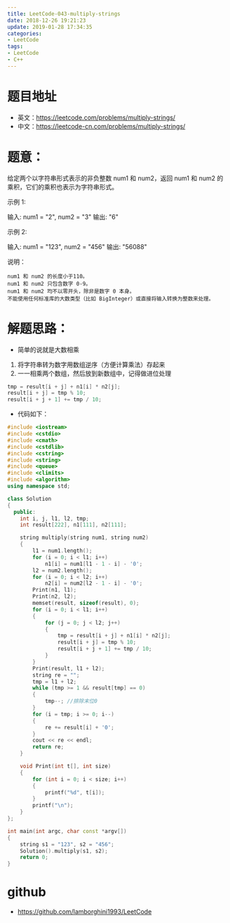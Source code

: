 ```yaml
---
title: LeetCode-043-multiply-strings
date: 2018-12-26 19:21:23
update: 2019-01-28 17:34:35
categories:
- LeetCode
tags:
- LeetCode
- C++
---
```


# 题目地址
- 英文：https://leetcode.com/problems/multiply-strings/
- 中文：https://leetcode-cn.com/problems/multiply-strings/

# 题意：
给定两个以字符串形式表示的非负整数 num1 和 num2，返回 num1 和 num2 的乘积，它们的乘积也表示为字符串形式。

示例 1:

输入: num1 = "2", num2 = "3"
输出: "6"

示例 2:

输入: num1 = "123", num2 = "456"
输出: "56088"

说明：

    num1 和 num2 的长度小于110。
    num1 和 num2 只包含数字 0-9。
    num1 和 num2 均不以零开头，除非是数字 0 本身。
    不能使用任何标准库的大数类型（比如 BigInteger）或直接将输入转换为整数来处理。

# 解题思路：
- 简单的说就是大数相乘
1. 将字符串转为数字用数组逆序（方便计算乘法）存起来
2. 一一相乘两个数组，然后放到新数组中，记得做进位处理
```C++
tmp = result[i + j] + n1[i] * n2[j];
result[i + j] = tmp % 10;
result[i + j + 1] += tmp / 10;
```
- 代码如下：
<!--c++0-->
```C++
#include <iostream>
#include <cstdio>
#include <cmath>
#include <cstdlib>
#include <cstring>
#include <string>
#include <queue>
#include <climits>
#include <algorithm>
using namespace std;

class Solution
{
  public:
    int i, j, l1, l2, tmp;
    int result[222], n1[111], n2[111];

    string multiply(string num1, string num2)
    {
        l1 = num1.length();
        for (i = 0; i < l1; i++)
            n1[i] = num1[l1 - 1 - i] - '0';
        l2 = num2.length();
        for (i = 0; i < l2; i++)
            n2[i] = num2[l2 - 1 - i] - '0';
        Print(n1, l1);
        Print(n2, l2);
        memset(result, sizeof(result), 0);
        for (i = 0; i < l1; i++)
        {
            for (j = 0; j < l2; j++)
            {
                tmp = result[i + j] + n1[i] * n2[j];
                result[i + j] = tmp % 10;
                result[i + j + 1] += tmp / 10;
            }
        }
        Print(result, l1 + l2);
        string re = "";
        tmp = l1 + l2;
        while (tmp >= 1 && result[tmp] == 0)
        {
            tmp--; //排除末位0
        }
        for (i = tmp; i >= 0; i--)
        {
            re += result[i] + '0';
        }
        cout << re << endl;
        return re;
    }

    void Print(int t[], int size)
    {
        for (int i = 0; i < size; i++)
        {
            printf("%d", t[i]);
        }
        printf("\n");
    }
};

int main(int argc, char const *argv[])
{
    string s1 = "123", s2 = "456";
    Solution().multiply(s1, s2);
    return 0;
}

```

# github
- https://github.com/lamborghini1993/LeetCode
